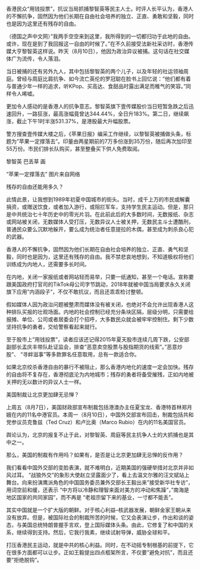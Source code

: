 香港民众“用钱投票”，抗议当局抓捕黎智英等民主人士。时评人长平认为，香港人的不懈抗争，固然因为他们长期在自由社会培养的独立、正直、勇敢和坚毅，同时也是因为这里还有残存的自由。

（德国之声中文网）&#8221;我两手空空来到这里，我所得到的一切都归功于此地的自由。或许，现在是到了我回报这一自由的时候了。&#8221;在不久前接受法新社采访时，香港传媒大亨黎智英这样说。昨天（8月10日），他因为政治异议被捕。这句话在社交媒体广为流传，令人落泪。

当日被捕的还有另外九人，其中包括黎智英的两个儿子，以及年轻的社运领袖周庭。曾经与周庭比肩抗争、如今流亡英伦的罗冠聪在脸书上回忆说：&#8221;他们都有着与普通少年一样的追求，听KPop、买高达、食甜品时露出满足而稚气的笑容。&#8221;同样令人唏嘘。

更加令人感动的是香港人的抗争意志。黎智英旗下壹传媒股价当日短暂急跌之后迅速回升，一路狂涨，最高涨幅竟曾达344.44%，全日升183%。第二日，继续飙涨，截止下午1时半涨531.37%，是港股最大升幅股票。

警方搜查壹传媒大楼之后，《苹果日报》编采工作继续，以黎智英被捕做头条，标题为&#8221;苹果一定撑落去&#8221;。印量由两星期前的7万多份涨到35万份，随后再次加印至55万份。市民们排长队购买，甚至整叠买下供人免费取阅。

黎智英 巴丢草 画

“苹果一定撑落去” 图片来自网络

残存的自由还能用多久？

此情此景，让我想到1989年初夏中国城市的街头。当时，成千上万的市民或解囊捐资，或赠送饮食，或者加入游行，或阻拦军车，支持学生民主运动。但是，那只是中共统治七十年历史中的零光片羽。在此前此后的大多数时间，无数报纸、杂志或网站被关闭，无数媒体人受打压，无数异议人士被关押，无数民主斗士遭酷刑，普通民众要么沉默地躲开，要么成为统治者任意提拉的木偶，甚至成为刺杀良心犯的武器。

香港人的不懈抗争，固然因为他们长期在自由社会培养的独立、正直、勇气和坚毅，同时也是因为，这里还有残存的自由。我不禁悲哀地想到，不知道极权将他们训练成为内地人，还需要多长时间。

在内地，关闭一家报纸或者网站轻而易举，只要一纸通知，甚至一个电话。宣称要跟美国政府打官司的TikTok母公司字节跳动，2018年就被中国当局要求永久关闭旗下应用&#8221;内涵段子&#8221;，不仅不敢抗议，而且还乖乖检讨整顿。

假如媒体人因为政治问题被整肃而媒体没有被关闭，也绝对不会允许出现香港人这种排队买报的壮观场面。内地的社会控制已经充分条块区隔，层级分明，只需要给报摊、单位、公司或者居委会打个招呼，大多数民众就会被牢牢控制住。剩下少数坚持抗争的勇者，交给警察看起来就行。

至于股市上&#8221;用钱投票&#8221;，读者应该还记得2015年夏天股市连续几周下跌，公安部副部长孟庆丰带队赴证监会，排查&#8221;恶意卖空股票与股指期货的线索&#8221;。&#8221;恶意炒股&#8221;、 &#8220;寻衅滋事&#8221;等多款罪名任意取用，总有一款适合你。

如果北京绞杀香港自由的暴行不被阻止，那么香港内地化的速度一定会加快。残存的自由将不复存在，香港彻底沦为内地城市；残存的勇者将备受摧残，正如内地被关押的无以数计的异议人士一样。

美国制裁让北京更加肆无忌惮？

上周五（8月7日），美国财政部宣布制裁包括港澳办主任夏宝龙、香港特首林郑月娥在内的11名中港官员。本周一（8月10日），中国外交部宣布回击，制裁包括共和党参议员克鲁兹（Ted Cruz）和卢比奥（Marco Rubio）在内的11名美国官员。

舆论认为，北京的报复不止于此，对黎智英、周庭等民主抗争人士的大抓捕也是其中之一。

那么，美国的制裁有作用吗？如果有，是否是让北京更加肆无忌惮的反作用？

我们看看中国外交部的变脸表演，就不难明白，近期美国的强硬举措对北京并非如风过耳。 &#8220;战狼外交&#8221;的象形大使赵立坚露面少了，看上去温文尔雅的汪文斌站上舞台。向来扮演鹰派角色的中国国务委员兼外交部长王毅出来&#8221;接受新华社专访&#8221;，用词空前和缓，还表示 &#8220;中方将以冷静和理智来面对美方的冲动和焦躁&#8221;，&#8221;南海是地区国家的共同家园&#8221;，而不再是 &#8220;老祖宗留下来的基业，一寸都不能丢&#8221;。

其实中国就是一个扩大版的朝鲜。对于核心利益&#8211;核武器发展，朝鲜金家王朝从来没有放弃。但是，被国际社会的制裁所苦的时候，它又会表演让步，作出和谈的姿态，与美国总统特朗普握手言欢，登上国际媒体头条。由此，它修复了和中国的关系，继续得到支持。然后，它我行我素，继续试射导弹，威胁全球和平。

打压香港民主运动，就是中共的核心利益。同时，在不动摇专制根基的前提下，它在很多方面都可以让步。正如王毅提出四点框架所言，不仅要&#8221;避免对抗&#8221;，而且还要&#8221;拒绝脱钩&#8221;。


